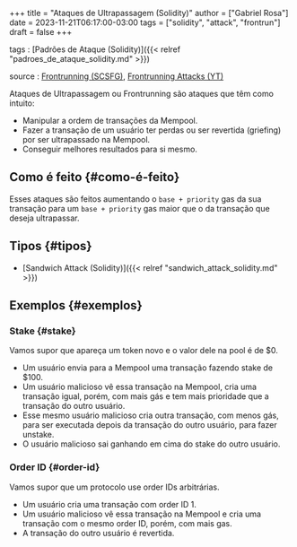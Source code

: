 +++
title = "Ataques de Ultrapassagem (Solidity)"
author = ["Gabriel Rosa"]
date = 2023-11-21T06:17:00-03:00
tags = ["solidity", "attack", "frontrun"]
draft = false
+++

tags
: [Padrões de Ataque (Solidity)]({{< relref "padroes_de_ataque_solidity.md" >}})

source
: [Frontrunning (SCSFG)](https://scsfg.io/hackers/frontrunning/), [Frontrunning Attacks (YT)](https://www.youtube.com/watch?v=DRZogmD647U&t=17134s)

Ataques de Ultrapassagem ou Frontrunning são ataques que têm como intuito:

-   Manipular a ordem de transações da Mempool.
-   Fazer a transação de um usuário ter perdas ou ser revertida (griefing) por ser ultrapassado na Mempool.
-   Conseguir melhores resultados para si mesmo.


## Como é feito {#como-é-feito}

Esses ataques são feitos aumentando o `base + priority` gas da sua transação para um `base + priority` gas maior que o da transação que deseja ultrapassar.


## Tipos {#tipos}

-   [Sandwich Attack (Solidity)]({{< relref "sandwich_attack_solidity.md" >}})


## Exemplos {#exemplos}


### Stake {#stake}

Vamos supor que apareça um token novo e o valor dele na pool é de $0.

-   Um usuário envia para a Mempool uma transação fazendo stake de $100.
-   Um usuário malicioso vê essa transação na Mempool, cria uma transação igual, porém, com mais gás e tem mais prioridade que a transação do outro usuário.
-   Esse mesmo usuário malicioso cria outra transação, com menos gás, para ser executada depois da transação do outro usuário, para fazer unstake.
-   O usuário malicioso sai ganhando em cima do stake do outro usuário.


### Order ID {#order-id}

Vamos supor que um protocolo use order IDs arbitrárias.

-   Um usuário cria uma transação com order ID 1.
-   Um usuário malicioso vê essa transação na Mempool e cria uma transação com o mesmo order ID, porém, com mais gas.
-   A transação do outro usuário é revertida.
